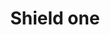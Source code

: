 ---
title: Shield one
tags: ["shield", "one", "secure", "protect", "safety"]
icon: shield-one
svg: '<svg xmlns="http://www.w3.org/2000/svg" width="24" height="24" fill="none" viewBox="0 0 24 24" stroke-width="1.5" stroke-linecap="round" stroke-linejoin="round" stroke="currentColor"><path d="M6.183 15.092C5.478 13.836 5 12.455 5 11.018v-4.93c0-.267.198-.489.457-.515a12.048 12.048 0 0 0 5.582-2.047l.61-.417a.62.62 0 0 1 .702 0l.61.417a12.048 12.048 0 0 0 5.582 2.047c.26.026.457.248.457.514v4.93c0 1.438-.478 2.819-1.183 4.075m-11.634 0c1.538 2.74 4.16 4.886 5.282 5.727a.882.882 0 0 0 1.07 0c1.122-.84 3.744-2.988 5.282-5.727m-11.634 0 5.25-3.677a.985.985 0 0 1 1.134 0l5.25 3.677"/></svg>'
---
